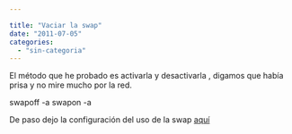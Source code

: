 ```yaml
---

title: "Vaciar la swap"
date: "2011-07-05"
categories: 
  - "sin-categoria"
---
```


El método que he probado es activarla y desactivarla , digamos que había prisa y no mire mucho por la red.

swapoff -a
swapon -a

De paso dejo la configuración del uso de la swap [aquí](https://luispuente.net/2010/01/reducir-el-uso-de-swap/ "Swap")
